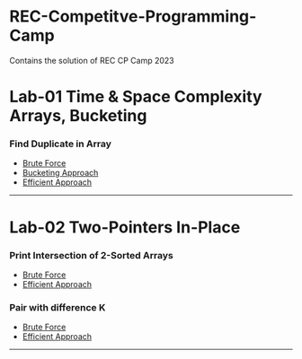 # REC-Competitve-Programming-Camp
Contains the solution of REC CP Camp 2023

# Lab-01 Time & Space Complexity Arrays, Bucketing

### Find Duplicate in Array
- [Brute Force]()
- [Bucketing Approach]()
- [Efficient Approach]()

---

# Lab-02 Two-Pointers In-Place

### Print Intersection of 2-Sorted Arrays
- [Brute Force]()
- [Efficient Approach]()

### Pair with difference K
- [Brute Force]()
- [Efficient Approach]()
---
